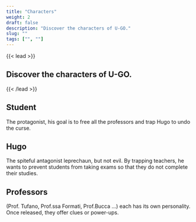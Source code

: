 ```yaml
---
title: "Characters"
weight: 2
draft: false
description: "Discover the characters of U-GO."
slug: ""
tags: ["", ""]
---
```


{{< lead >}}
## Discover the characters of U-GO.
{{< /lead >}}

## Student
The protagonist, his goal is to free all the professors and trap Hugo to undo the curse.

## Hugo
The spiteful antagonist leprechaun, but not evil. By trapping teachers, he wants to prevent students from taking exams so that they do not complete their studies.

## Professors
(Prof. Tufano, Prof.ssa Formati, Prof.Bucca ...) each has its own personality. Once released, they offer clues or power-ups.